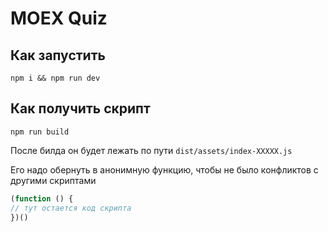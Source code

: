 # MOEX Quiz

## Как запустить 

```console
npm i && npm run dev
```
## Как получить скрипт

```console
npm run build
```

После билда он будет лежать по пути `dist/assets/index-XXXXX.js`

Его надо обернуть в анонимную функцию, чтобы не было конфликтов с другими скриптами

```js
(function () {
// тут остается код скрипта
})()
```